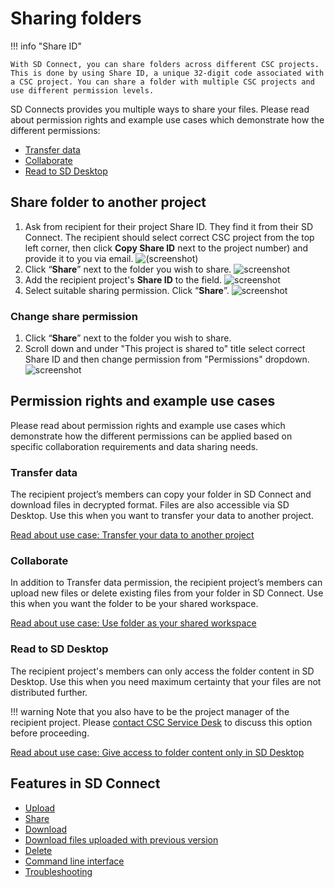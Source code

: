 # Sharing folders

!!! info "Share ID"

    With SD Connect, you can share folders across different CSC projects. This is done by using Share ID, a unique 32-digit code associated with a CSC project. You can share a folder with multiple CSC projects and use different permission levels. 

SD Connects provides you multiple ways to share your files. Please read about permission rights and example use cases which demonstrate how the different permissions:

* [Transfer data](#transfer-data)
* [Collaborate](#collaborate)
* [Read to SD Desktop](#read-to-sd-desktop)


## Share folder to another project


1. Ask from recipient for their project Share ID. They find it from their SD Connect. The recipient should select correct CSC project from the top left corner, then click **Copy Share ID** next to the project number) and provide it to you via email. 
![(screenshot)](https://a3s.fi/docs-files/sensitive-data/SD_Connect/UseCase_ShareID.png)
2. Click “**Share**” next to the folder you wish to share.
![screenshot](https://a3s.fi/docs-files/sensitive-data/SD_Connect/UseCase_ShareButton.png)
3. Add the recipient project's **Share ID** to the field.
![screenshot](https://a3s.fi/docs-files/sensitive-data/SD_Connect/UseCase_AddShareID.png)
4. Select suitable sharing permission. Click “**Share**”.
![screenshot](https://a3s.fi/docs-files/sensitive-data/SD_Connect/UseCase_SelectPermission.png)

### Change share permission

1. Click “**Share**” next to the folder you wish to share.
2. Scroll down and under "This project is shared to" title select correct Share ID and then change permission from "Permissions" dropdown. 
![screenshot](https://a3s.fi/docs-files/sensitive-data/SD_Connect/UseCase_ChangePermissions.png)

## Permission rights and example use cases

 Please read about permission rights and example use cases which demonstrate how the different permissions can be applied based on specific collaboration requirements and data sharing needs.

### Transfer data

The recipient project’s members can copy your folder in SD Connect and download files in decrypted format. Files are also accessible via SD Desktop. Use this when you want to transfer your data to another project.

[Read about use case: Transfer your data to another project](./sd-connect-share-tranfer-data.md)


### Collaborate

In addition to Transfer data permission, the recipient project’s members can upload new files or delete existing files from your folder in SD Connect. Use this when you want the folder to be your shared workspace.

[Read about use case: Use folder as your shared workspace](./sd-connect-share-workspace.md)



### Read to SD Desktop

The recipient project's members can only access the folder content in SD Desktop. Use this when you need maximum certainty that your files are not distributed further.

!!! warning
    Note that you also have to be the project manager of the recipient project. Please [contact CSC Service Desk](../../support/contact.md) to discuss this option before proceeding.

[Read about use case: Give access to folder content only in SD Desktop](./sd-connect-share-read-to-sd-desktop.md)

## Features in SD Connect

* [Upload](./sd-connect-upload.md)
* [Share](./sd-connect-share.md)
* [Download](./sd-connect-download.md)
* [Download files uploaded with previous version](./sd-connect-download-old-version.md)
* [Delete](./sd-connect-delete.md)
* [Command line interface](./sd-connect-command-line-interface.md)
* [Troubleshooting](./sd-connect-troubleshooting.md)


